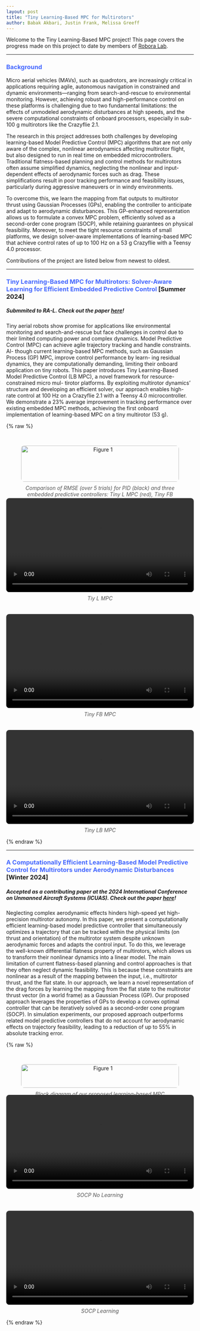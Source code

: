 ```yaml
---
layout: post
title: "Tiny Learning-Based MPC for Multirotors"
author: Babak Akbari, Justin Frank, Melissa Greeff
---
```

Welcome to the Tiny Learning-Based MPC project! This page covers the progress made on this project to date by members of [Robora Lab](https://roboralab.com/).

---
### <span style="color: #4568ff;">Background</span>
Micro aerial vehicles (MAVs), such as quadrotors, are increasingly critical in applications requiring agile, autonomous navigation in constrained and dynamic environments—ranging from search-and-rescue to environmental monitoring. However, achieving robust and high-performance control on these platforms is challenging due to two fundamental limitations: the effects of unmodeled aerodynamic disturbances at high speeds, and the severe computational constraints of onboard processors, especially in sub-100 g multirotors like the Crazyflie 2.1.

The research in this project addresses both challenges by developing learning-based Model Predictive Control (MPC) algorithms that are not only aware of the complex, nonlinear aerodynamics affecting multirotor flight, but also designed to run in real time on embedded microcontrollers. Traditional flatness-based planning and control methods for multirotors often assume simplified dynamics, neglecting the nonlinear and input-dependent effects of aerodynamic forces such as drag. These simplifications result in poor tracking performance and feasibility issues, particularly during aggressive maneuvers or in windy environments.

To overcome this, we learn the mapping from flat outputs to multirotor thrust using Gaussian Processes (GPs), enabling the controller to anticipate and adapt to aerodynamic disturbances. This GP-enhanced representation allows us to formulate a convex MPC problem, efficiently solved as a second-order cone program (SOCP), while retaining guarantees on physical feasibility. Moreover, to meet the tight resource constraints of small platforms, we design solver-aware implementations of learning-based MPC that achieve control rates of up to 100 Hz on a 53 g Crazyflie with a Teensy 4.0 processor.

Contributions of the project are listed below from newest to oldest.

---
### <span style="color: #4568ff;">Tiny Learning-Based MPC for Multirotors: Solver-Aware Learning for Efficient Embedded Predictive Control </span>[Summer 2024]
##### Submmited to RA-L. Check out the paper [here](https://arxiv.org/pdf/2410.23634)!
Tiny aerial robots show promise for applications
like environmental monitoring and search-and-rescue but face
challenges in control due to their limited computing power
and complex dynamics. Model Predictive Control (MPC) can
achieve agile trajectory tracking and handle constraints. Al-
though current learning-based MPC methods, such as Gaussian
Process (GP) MPC, improve control performance by learn-
ing residual dynamics, they are computationally demanding,
limiting their onboard application on tiny robots. This paper
introduces Tiny Learning-Based Model Predictive Control (LB
MPC), a novel framework for resource-constrained micro mul-
tirotor platforms. By exploiting multirotor dynamics’ structure
and developing an efficient solver, our approach enables high-
rate control at 100 Hz on a Crazyflie 2.1 with a Teensy 4.0
microcontroller. We demonstrate a 23% average improvement
in tracking performance over existing embedded MPC methods,
achieving the first onboard implementation of learning-based
MPC on a tiny multirotor (53 g).

{% raw %}
<!-- Top Row: Image + Video Side by Side -->
<div style="display: flex; flex-wrap: wrap; justify-content: space-between; gap: 20px; margin-bottom: 30px; margin-top: 30px;">

  <!-- Figure 1 Image -->
  <figure style="flex: 1; min-width: 300px; text-align: center;">
    <img src="assets/rmse_boxplot.png" alt="Figure 1" style="width: 100%; max-width: 100%; border-radius: 8px;">
    <figcaption style="margin-top: 8px; font-style: italic; color: #555;">
      Comparison of RMSE (over 5 trials) for PID
      (black) and three embedded predictive controllers: Tiny L MPC (red), Tiny
      FB MPC (yellow), and our proposed Tiny LB MPC (blue) for L Shape,
      Figure 8, Slanted Circle, and Figure S trajectories.
    </figcaption>
  </figure>
</div>

<!-- Three Videos Side-by-Side -->
<div style="display: flex; flex-wrap: wrap; justify-content: space-between; gap: 20px;">

  <div style="flex: 1; min-width: 250px; text-align: center;">
    <video controls style="width: 100%; border-radius: 8px;">
      <source src="assets/Tiny L MPC.mp4" type="video/mp4">
      Your browser does not support the video tag.
    </video>
    <p style="margin-top: 8px; font-style: italic; color: #555;">
      Tiy L MPC
    </p>
  </div>

  <div style="flex: 1; min-width: 250px; text-align: center;">
    <video controls style="width: 100%; border-radius: 8px;">
      <source src="assets/Tiny FB MPC.mp4" type="video/mp4">
      Your browser does not support the video tag.
    </video>
    <p style="margin-top: 8px; font-style: italic; color: #555;">
      Tiny FB MPC
    </p>
  </div>

  <div style="flex: 1; min-width: 250px; text-align: center;">
    <video controls style="width: 100%; border-radius: 8px;">
      <source src="assets/Tiny LB MPC.mp4" type="video/mp4">
      Your browser does not support the video tag.
    </video>
    <p style="margin-top: 8px; font-style: italic; color: #555;">
      Tiny LB MPC
    </p>
  </div>

</div>
{% endraw %}

---
### <span style="color: #4568ff;">A Computationally Efficient Learning-Based Model Predictive Control for Multirotors under Aerodynamic Disturbances </span>[Winter 2024]
##### Accepted as a contributing paper at the 2024 International Conference on Unmanned Aircraft Systems (ICUAS). Check out the paper [here](https://ieeexplore.ieee.org/stamp/stamp.jsp?arnumber=10557089)!
Neglecting complex aerodynamic effects hinders
high-speed yet high-precision multirotor autonomy. In this
paper, we present a computationally efficient learning-based
model predictive controller that simultaneously optimizes a
trajectory that can be tracked within the physical limits
(on thrust and orientation) of the multirotor system despite
unknown aerodynamic forces and adapts the control input.
To do this, we leverage the well-known differential flatness
property of multirotors, which allows us to transform their
nonlinear dynamics into a linear model. The main limitation of
current flatness-based planning and control approaches is that
they often neglect dynamic feasibility. This is because these
constraints are nonlinear as a result of the mapping between
the input, i.e., multirotor thrust, and the flat state. In our
approach, we learn a novel representation of the drag forces by
learning the mapping from the flat state to the multirotor thrust
vector (in a world frame) as a Gaussian Process (GP). Our
proposed approach leverages the properties of GPs to develop
a convex optimal controller that can be iteratively solved as a
second-order cone program (SOCP). In simulation experiments,
our proposed approach outperforms related model predictive
controllers that do not account for aerodynamic effects on
trajectory feasibility, leading to a reduction of up to 55% in
absolute tracking error.

{% raw %}
<!-- Top Row: Image + Video Side by Side -->
<div style="display: flex; flex-wrap: wrap; justify-content: space-between; gap: 20px; margin-bottom: 5px; margin-top: 30px;">

  <!-- Figure 1 Image -->
  <figure style="flex: 1; min-width: 300px; text-align: center;">
    <img src="assets/Block_SOCP.png" alt="Figure 1" style="width: 100%; max-width: 100%; border-radius: 8px;">
    <figcaption style="margin-top: 8px; font-style: italic; color: #555;">
      Block diagram of our proposed learning-based MPC architecture.
    </figcaption>
  </figure>
</div>

<!-- Two Videos Side-by-Side -->
<div style="display: flex; flex-wrap: wrap; justify-content: space-between; gap: 20px;">

  <div style="flex: 1; min-width: 300px; text-align: center;">
    <video controls style="width: 100%; border-radius: 8px;">
      <source src="assets/w=2animationn.mp4" type="video/mp4">
      Your browser does not support the video tag.
    </video>
    <p style="margin-top: 8px; font-style: italic; color: #555;">
      SOCP No Learning
    </p>
  </div>

  <div style="flex: 1; min-width: 300px; text-align: center;">
    <video controls style="width: 100%; border-radius: 8px;">
      <source src="assets/w=2animationl.mp4" type="video/mp4">
      Your browser does not support the video tag.
    </video>
    <p style="margin-top: 8px; font-style: italic; color: #555;">
      SOCP Learning
    </p>
  </div>

</div>
{% endraw %}

<!-- --- -->
<!-- ### References
[1]	Y. Wang, W. Liu, J. Liu, and C. Sun, “Cooperative USV–UAV marine search and rescue with visual navigation and reinforcement learning-based control,” ISA Trans., vol. 137, pp. 222–235, 2023. -->